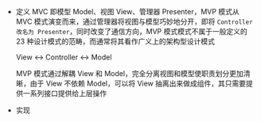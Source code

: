 - 定义
  MVC 即模型 Model、视图 View、管理器 Presenter，MVP 模式从 MVC 模式演变而来，通过管理器将视图与模型巧妙地分开，即将 `Controller 改名为 Presenter`，同时改变了通信方向，MVP 模式模式不属于一般定义的 23 种设计模式的范畴，而通常将其看作广义上的架构型设计模式

  View <-> Controller <-> Model

  MVP 模式通过解耦 View 和 Model，完全分离视图和模型使职责划分更加清晰，由于 View 不依赖 Model，可以将 View 抽离出来做成组件，其只需要提供一系列接口提供给上层操作

- 实现
